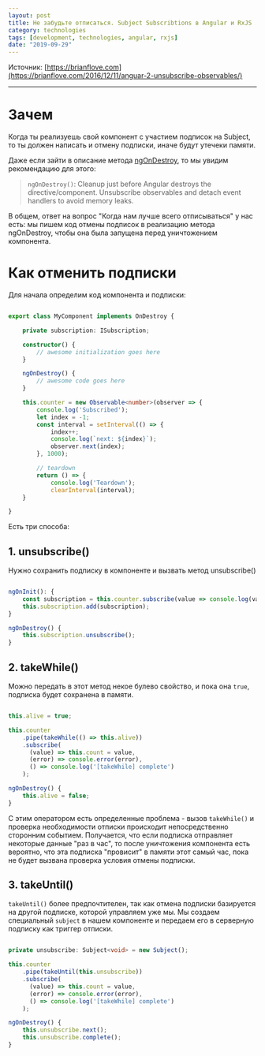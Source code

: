 ```yaml
---
layout: post
title: Не забудьте отписаться. Subject Subscribtions в Angular и RxJS
category: technologies
tags: [development, technologies, angular, rxjs]
date: "2019-09-29"
---
```


Источник: [https://brianflove.com](https://brianflove.com/2016/12/11/anguar-2-unsubscribe-observables/)

---

# Зачем
Когда ты реализуешь свой компонент с участием подписок на Subject, то ты должен написать и отмену подписки, иначе будут утечеки памяти.

Даже если зайти в описание метода [ngOnDestroy](https://angular.io/guide/lifecycle-hooks#lifecycle-sequence), то мы увидим рекомендацию для этого:

> `ngOnDestroy()`: Cleanup just before Angular destroys the directive/component. Unsubscribe observables and detach event handlers to avoid memory leaks.

В общем, ответ на вопрос "Когда нам лучше всего отписываться" у нас есть: мы пишем код отмены подписок в реализацию метода ngOnDestroy, чтобы она была запущена перед уничтожением компонента.

# Как отменить подписки

Для начала определим код компонента и подписки:

```typescript

export class MyComponent implements OnDestroy {

    private subscription: ISubscription;

    constructor() {
        // awesome initialization goes here
    }

    ngOnDestroy() {
        // awesome code goes here
    }

    this.counter = new Observable<number>(observer => {
        console.log('Subscribed');
        let index = -1;
        const interval = setInterval(() => {
            index++;
            console.log(`next: ${index}`);
            observer.next(index);
        }, 1000);

        // teardown
        return () => {
            console.log('Teardown');
            clearInterval(interval);
    }

}

```

Есть три способа:

## 1. unsubscribe()

Нужно сохранить подписку в компоненте и вызвать метод unsubscribe()

```typescript

ngOnInit(): {
    const subscription = this.counter.subscribe(value => console.log(value));
    this.subscription.add(subscription);
}

ngOnDestroy() {
    this.subscription.unsubscribe();
}

```

## 2. takeWhile()

Можно передать в этот метод некое булево свойство, и пока она `true`, подписка будет сохранена в памяти.

```typescript

this.alive = true;

this.counter
    .pipe(takeWhile(() => this.alive))
    .subscribe(
      (value) => this.count = value,
      (error) => console.error(error),
      () => console.log('[takeWhile] complete')
    );

ngOnDestroy() {
    this.alive = false;
}

```

С этим оператором есть определенные проблема - вызов `takeWhile()` и проверка необходимости отписки происходит непосредственно сторонним событием. Получается, что если подписка отправляет некоторые данные "раз в час", то после уничтожения компонента есть вероятно, что эта подписка "провисит" в памяти этот самый час, пока не будет вызвана проверка условия отмены подписки.

## 3. takeUntil()

`takeUntil()` более предпочтителен, так как отмена подписки базируется на другой подписке, которой управляем уже мы. Мы создаем специальный `subject` в нашем компоненте и передаем его в серверную подписку как триггер отписки.

```typescript

private unsubscribe: Subject<void> = new Subject();

this.counter
    .pipe(takeUntil(this.unsubscribe))
    .subscribe(
      (value) => this.count = value,
      (error) => console.error(error),
      () => console.log('[takeWhile] complete')
    );

ngOnDestroy() {
    this.unsubscribe.next();
    this.unsubscribe.complete();
}

```